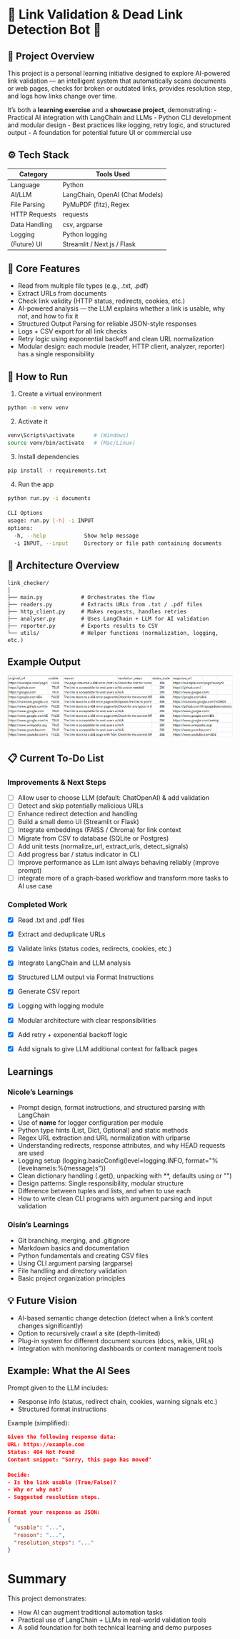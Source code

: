 # 🤖 Link Validation & Dead Link Detection Bot 🤖

## 📘 Project Overview

This project is a personal learning initiative designed to explore AI-powered link validation — an intelligent system that automatically scans documents or web pages, checks for broken or outdated links, provides resolution step, and logs how links change over time.

It’s both a **learning exercise** and a **showcase project**, demonstrating:
    - Practical AI integration with LangChain and LLMs
    - Python CLI development and modular design
    - Best practices like logging, retry logic, and structured output
    - A foundation for potential future UI or commercial use

## ⚙️ Tech Stack

| Category | Tools Used |
|-----------|------------|
| Language | Python |
| AI/LLM | LangChain, OpenAI (Chat Models) |
| File Parsing | PyMuPDF (fitz), Regex |
| HTTP Requests | requests |
| Data Handling | csv, argparse |
| Logging | Python logging |
| (Future) UI | Streamlit / Next.js / Flask |


## 🧠 Core Features

- Read from multiple file types (e.g., .txt, .pdf)
- Extract URLs from documents
- Check link validity (HTTP status, redirects, cookies, etc.)
- AI-powered analysis — the LLM explains whether a link is usable, why not, and how to fix it
- Structured Output Parsing for reliable JSON-style responses
- Logs + CSV export for all link checks
- Retry logic using exponential backoff and clean URL normalization
- Modular design: each module (reader, HTTP client, analyzer, reporter) has a single responsibility

## 🚀 How to Run

1. Create a virtual environment
```bash
python -m venv venv
```
2. Activate it
```bash
venv\Scripts\activate      # (Windows)
source venv/bin/activate   # (Mac/Linux)
```
3. Install dependencies
```bash
pip install -r requirements.txt
```
4. Run the app
```bash
python run.py -i documents

CLI Options
usage: run.py [-h] -i INPUT
options:
  -h, --help            Show help message
  -i INPUT, --input     Directory or file path containing documents
```

## 🧩 Architecture Overview
```
link_checker/
│
├── main.py            # Orchestrates the flow
├── readers.py         # Extracts URLs from .txt / .pdf files
├── http_client.py     # Makes requests, handles retries
├── analyser.py        # Uses LangChain + LLM for AI validation
├── reporter.py        # Exports results to CSV
└── utils/             # Helper functions (normalization, logging, etc.)
```

## Example Output
![Example csv  - need to fix resolution steps here](images/example_csv.png)

## 📋 Current To-Do List

### Improvements & Next Steps

- [ ] Allow user to choose LLM (default: ChatOpenAI) & add validation
- [ ] Detect and skip potentially malicious URLs
- [ ] Enhance redirect detection and handling
- [ ] Build a small demo UI (Streamlit or Flask)
- [ ] Integrate embeddings (FAISS / Chroma) for link context
- [ ] Migrate from CSV to database (SQLite or Postgres)
- [ ] Add unit tests (normalize_url, extract_urls, detect_signals)
- [ ] Add progress bar / status indicator in CLI
- [ ] Improve performance as LLm isnt always behaving reliably (improve prompt)
- [ ] integrate more of a graph-based workflow and transform more tasks to AI use case

### Completed Work

- [x] Read .txt and .pdf files
- [x] Extract and deduplicate URLs
- [x] Validate links (status codes, redirects, cookies, etc.)
- [x] Integrate LangChain and LLM analysis
- [x] Structured LLM output via Format Instructions
- [x] Generate CSV report
- [x] Logging with logging module
- [x] Modular architecture with clear responsibilities
- [x] Add retry + exponential backoff logic
- [x] Add signals to give LLM additional context for fallback pages


## Learnings

### Nicole’s Learnings

- Prompt design, format instructions, and structured parsing with LangChain
- Use of __name__ for logger configuration per module
- Python type hints (List, Dict, Optional) and static methods
- Regex URL extraction and URL normalization with urlparse
- Understanding redirects, response attributes, and why HEAD requests are used
- Logging setup (logging.basicConfig(level=logging.INFO, format="%(levelname)s:%(message)s"))
- Clean dictionary handling (.get(), unpacking with **, defaults using or "")
- Design patterns: Single responsibility, modular structure
- Difference between tuples and lists, and when to use each
- How to write clean CLI programs with argument parsing and input validation

### Oisín’s Learnings

- Git branching, merging, and .gitignore
- Markdown basics and documentation
- Python fundamentals and creating CSV files
- Using CLI argument parsing (argparse)
- File handling and directory validation
- Basic project organization principles

## 💡 Future Vision

- AI-based semantic change detection (detect when a link’s content changes significantly)
- Option to recursively crawl a site (depth-limited)
- Plug-in system for different document sources (docs, wikis, URLs)
- Integration with monitoring dashboards or content management tools

## Example: What the AI Sees
    
Prompt given to the LLM includes:
- Response info (status, redirect chain, cookies, warning signals etc.)
- Structured format instructions

Example (simplified):
```json
Given the following response data:
URL: https://example.com
Status: 404 Not Found
Content snippet: "Sorry, this page has moved"

Decide:
- Is the link usable (True/False)?
- Why or why not?
- Suggested resolution steps.

Format your response as JSON:
{
  "usable": "...",
  "reason": "...",
  "resolution_steps": "..."
}
```

# Summary

This project demonstrates:
- How AI can augment traditional automation tasks
- Practical use of LangChain + LLMs in real-world validation tools
- A solid foundation for both technical learning and demo purposes